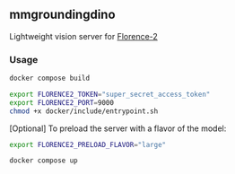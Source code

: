 ## mmgroundingdino

Lightweight vision server for [Florence-2](https://arxiv.org/abs/2311.06242)

### Usage

```bash
docker compose build
```

```bash
export FLORENCE2_TOKEN="super_secret_access_token"
export FLORENCE2_PORT=9000
chmod +x docker/include/entrypoint.sh
```

[Optional] To preload the server with a flavor of the model:

```bash
export FLORENCE2_PRELOAD_FLAVOR="large"
```

```bash
docker compose up
```